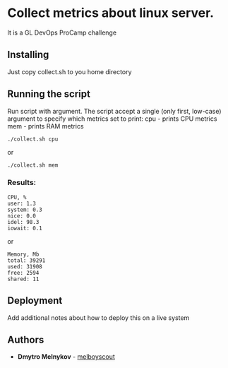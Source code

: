 # Collect metrics about linux server.

It is a GL DevOps ProCamp challenge 

## Installing

Just copy collect.sh to you home directory

## Running the script

Run script with argument.
The script accept a single (only first, low-case) argument to specify which metrics set to print:
      cpu - prints CPU metrics
      mem - prints RAM metrics

```
./collect.sh cpu
```
or 
```
./collect.sh mem
```
### Results:
```
CPU, %
user: 1.3
system: 0.3
nice: 0.0
idel: 98.3
iowait: 0.1
```
or
```
Memory, Mb
total: 39291
used: 31908
free: 2594
shared: 11
```

## Deployment

Add additional notes about how to deploy this on a live system

## Authors

* **Dmytro Melnykov** - [melboyscout](https://github.com/melboyscout)



